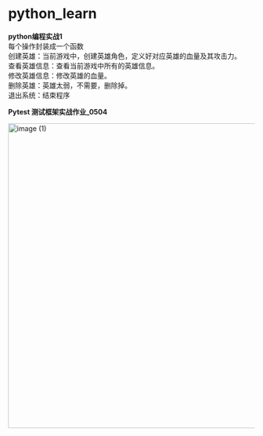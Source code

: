 # python_learn

**python编程实战1**  
每个操作封装成一个函数  
创建英雄：当前游戏中，创建英雄角色，定义好对应英雄的血量及其攻击力。  
查看英雄信息：查看当前游戏中所有的英雄信息。  
修改英雄信息：修改英雄的血量。  
删除英雄：英雄太弱，不需要，删除掉。  
退出系统：结束程序

**Pytest 测试框架实战作业_0504**

<img width="622" alt="image (1)" src="https://user-images.githubusercontent.com/64750876/236658099-60bb3957-916d-4f3b-9d9b-e741fcb735f1.png">
